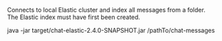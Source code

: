 Connects to local Elastic cluster and index all messages from a folder.  
The Elastic index must have first been created.  

java -jar target/chat-elastic-2.4.0-SNAPSHOT.jar /pathTo/chat-messages